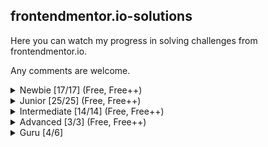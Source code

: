 ## frontendmentor.io-solutions
Here you can watch my progress in solving challenges from frontendmentor.io.

Any comments are welcome.

<details>
<summary>Newbie [17/17] (Free, Free++)</summary>

| No | Challenge | Live demo | Source |
| :---: | :--- | :---: | :--- |
| 01 | QR code component | [Live demo](https://alexkolykhalov.github.io/frontendmentor.io-solutions/newbie/qr-code-component-main/) | [Source](https://github.com/AlexKolykhalov/frontendmentor.io-solutions/tree/master/newbie/qr-code-component-main) |
| 02 | 3 column preview card component | [Live demo](https://alexkolykhalov.github.io/frontendmentor.io-solutions/newbie/3-column-preview-card-component-main/) | [Source](https://github.com/AlexKolykhalov/frontendmentor.io-solutions/tree/master/newbie/3-column-preview-card-component-main) |
| 03 | Hunddle landing page | [Live demo](https://alexkolykhalov.github.io/frontendmentor.io-solutions/newbie/huddle-landing-page-with-single-introductory-section-master/) | [Source](https://github.com/AlexKolykhalov/frontendmentor.io-solutions/tree/master/newbie/huddle-landing-page-with-single-introductory-section-master) |
| 04 | Product preview card component | [Live demo](https://alexkolykhalov.github.io/frontendmentor.io-solutions/newbie/product-preview-card-component-main/) | [Source](https://github.com/AlexKolykhalov/frontendmentor.io-solutions/tree/master/newbie/product-preview-card-component-main) |
| 05 | Single price grid component | [Live demo](https://alexkolykhalov.github.io/frontendmentor.io-solutions/newbie/single-price-grid-component-master/) | [Source](https://github.com/AlexKolykhalov/frontendmentor.io-solutions/tree/master/newbie/single-price-grid-component-master) |
| 06 | Profile card component | [Live demo](https://alexkolykhalov.github.io/frontendmentor.io-solutions/newbie/profile-card-component-main/) | [Source](https://github.com/AlexKolykhalov/frontendmentor.io-solutions/tree/master/newbie/profile-card-component-main) |
| 07 | Order summary component | [Live demo](https://alexkolykhalov.github.io/frontendmentor.io-solutions/newbie/order-summary-component-main/) | [Source](https://github.com/AlexKolykhalov/frontendmentor.io-solutions/tree/master/newbie/order-summary-component-main) |
| 08 | NFT preview card component | [Live demo](https://alexkolykhalov.github.io/frontendmentor.io-solutions/newbie/nft-preview-card-component-main/) | [Source](https://github.com/AlexKolykhalov/frontendmentor.io-solutions/tree/master/newbie/nft-preview-card-component-main) |
| 09 | Stats preview card component | [Live demo](https://alexkolykhalov.github.io/frontendmentor.io-solutions/newbie/stats-preview-card-component-main/) | [Source](https://github.com/AlexKolykhalov/frontendmentor.io-solutions/tree/master/newbie/stats-preview-card-component-main) |
| 10 | Social proof section | [Live demo](https://alexkolykhalov.github.io/frontendmentor.io-solutions/newbie/social-proof-section-master/) | [Source](https://github.com/AlexKolykhalov/frontendmentor.io-solutions/tree/master/newbie/social-proof-section-master) |
| 11 | Four card feature section | [Live demo](https://alexkolykhalov.github.io/frontendmentor.io-solutions/newbie/four-card-feature-section-master/) | [Source](https://github.com/AlexKolykhalov/frontendmentor.io-solutions/tree/master/newbie/four-card-feature-section-master) |
| 12 | Interactive rating component | [Live demo](https://alexkolykhalov.github.io/frontendmentor.io-solutions/newbie/interactive-rating-component-main/) | [Source](https://github.com/AlexKolykhalov/frontendmentor.io-solutions/tree/master/newbie/interactive-rating-component-main) |
| 13 | FAQ accordion card | [Live demo](https://alexkolykhalov.github.io/frontendmentor.io-solutions/newbie/faq-accordion-card-main/) | [Source](https://github.com/AlexKolykhalov/frontendmentor.io-solutions/tree/master/newbie/faq-accordion-card-main) |
| 14 | Article preview component | [Live demo](https://alexkolykhalov.github.io/frontendmentor.io-solutions/newbie/article-preview-component-master/) | [Source](https://github.com/AlexKolykhalov/frontendmentor.io-solutions/tree/master/newbie/article-preview-component-master) |
| 15 | Base Apparel coming soon page | [Live demo](https://alexkolykhalov.github.io/frontendmentor.io-solutions/newbie/base-apparel-coming-soon-master/) | [Source](https://github.com/AlexKolykhalov/frontendmentor.io-solutions/tree/master/newbie/base-apparel-coming-soon-master) |
| 16 | Intro component with sign up form | [Live demo](https://alexkolykhalov.github.io/frontendmentor.io-solutions/newbie/intro-component-with-signup-form-master/) | [Source](https://github.com/AlexKolykhalov/frontendmentor.io-solutions/tree/master/newbie/intro-component-with-signup-form-master) |
| 17 | Ping coming soon page | [Live demo](https://alexkolykhalov.github.io/frontendmentor.io-solutions/newbie/ping-coming-soon-page-master/) | [Source](https://github.com/AlexKolykhalov/frontendmentor.io-solutions/tree/master/newbie/ping-coming-soon-page-master) |

</details>

<details>
<summary>Junior [25/25] (Free, Free++)</summary>

| No | Challenge | Live demo | Source |
| :---: | :--- | :---: | :--- |
| 01 | News homepage | [Live demo](https://alexkolykhalov.github.io/frontendmentor.io-solutions/junior/news-homepage-main/) | [Source](https://github.com/AlexKolykhalov/frontendmentor.io-solutions/tree/master/junior/news-homepage-main) |
| 02 | Notifications page | [Live demo](https://alexkolykhalov.github.io/frontendmentor.io-solutions/junior/notifications-page-main/) | [Source](https://github.com/AlexKolykhalov/frontendmentor.io-solutions/tree/master/junior/notifications-page-main) |
| 03 | Interactive card details form | [Live demo](https://alexkolykhalov.github.io/frontendmentor.io-solutions/junior/interactive-card-details-form-main/) | [Source](https://github.com/AlexKolykhalov/frontendmentor.io-solutions/tree/master/junior/interactive-card-details-form-main) |
| 04 | Expenses chart component | [Live demo](https://alexkolykhalov.github.io/frontendmentor.io-solutions/junior/expenses-chart-component-main/) | [Source](https://github.com/AlexKolykhalov/frontendmentor.io-solutions/tree/master/junior/expenses-chart-component-main) |
| 05 | Intro section with dropdown navigation | [Live demo](https://alexkolykhalov.github.io/frontendmentor.io-solutions/junior/intro-section-with-dropdown-navigation-main/) | [Source](https://github.com/AlexKolykhalov/frontendmentor.io-solutions/tree/master/junior/intro-section-with-dropdown-navigation-main) |
| 06 | Advice generator app | [Live demo](https://alexkolykhalov.github.io/frontendmentor.io-solutions/junior/advice-generator-app-main/) | [Source](https://github.com/AlexKolykhalov/frontendmentor.io-solutions/tree/master/junior/advice-generator-app-main) |
| 07 | Time tracking dashboard | [Live demo](https://alexkolykhalov.github.io/frontendmentor.io-solutions/junior/time-tracking-dashboard-main/) | [Source](https://github.com/AlexKolykhalov/frontendmentor.io-solutions/tree/master/junior/time-tracking-dashboard-main) |
| 08 | Tip calculator app | [Live demo](https://alexkolykhalov.github.io/frontendmentor.io-solutions/junior/tip-calculator-app-main/) | [Source](https://github.com/AlexKolykhalov/frontendmentor.io-solutions/tree/master/junior/tip-calculator-app-main) |
| 09 | Sunnyside agency landing page | [Live demo](https://alexkolykhalov.github.io/frontendmentor.io-solutions/junior/sunnyside-agency-landing-page-main/) | [Source](https://github.com/AlexKolykhalov/frontendmentor.io-solutions/tree/master/junior/sunnyside-agency-landing-page-main) |
| 10 | Blogr landing page | [Live demo](https://alexkolykhalov.github.io/frontendmentor.io-solutions/junior/blogr-landing-page-main/) | [Source](https://github.com/AlexKolykhalov/frontendmentor.io-solutions/tree/master/junior/blogr-landing-page-main) |
| 11 | Crowdfunding product page | [Live demo](https://alexkolykhalov.github.io/frontendmentor.io-solutions/junior/crowdfunding-product-page-main/) | [Source](https://github.com/AlexKolykhalov/frontendmentor.io-solutions/tree/master/junior/crowdfunding-product-page-main) |
| 12 | Interactive pricing component | [Live demo](https://alexkolykhalov.github.io/frontendmentor.io-solutions/junior/interactive-pricing-component-main/) | [Source](https://github.com/AlexKolykhalov/frontendmentor.io-solutions/tree/master/junior/interactive-pricing-component-main) |
| 13 | Loopstudios landing page | [Live demo](https://alexkolykhalov.github.io/frontendmentor.io-solutions/junior/loopstudios-landing-page-main/) | [Source](https://github.com/AlexKolykhalov/frontendmentor.io-solutions/tree/master/junior/loopstudios-landing-page-main) |
| 14 | Testimonials grid section | [Live demo](https://alexkolykhalov.github.io/frontendmentor.io-solutions/junior/testimonials-grid-section-main/) | [Source](https://github.com/AlexKolykhalov/frontendmentor.io-solutions/tree/master/junior/testimonials-grid-section-main) |
| 15 | Fylo data storage component | [Live demo](https://alexkolykhalov.github.io/frontendmentor.io-solutions/junior/fylo-data-storage-component-master/) | [Source](https://github.com/AlexKolykhalov/frontendmentor.io-solutions/tree/master/junior/fylo-data-storage-component-master) |
| 16 | Coding bootcamp testimonials slider | [Live demo](https://alexkolykhalov.github.io/frontendmentor.io-solutions/junior/coding-bootcamp-testimonials-slider-master/) | [Source](https://github.com/AlexKolykhalov/frontendmentor.io-solutions/tree/master/junior/coding-bootcamp-testimonials-slider-master) |
| 17 | Social media dashboard with theme switcher | [Live demo](https://alexkolykhalov.github.io/frontendmentor.io-solutions/junior/social-media-dashboard-with-theme-switcher-master/) | [Source](https://github.com/AlexKolykhalov/frontendmentor.io-solutions/tree/master/junior/social-media-dashboard-with-theme-switcher-master) |
| 18 | Insure landing page | [Live demo](https://alexkolykhalov.github.io/frontendmentor.io-solutions/junior/insure-landing-page-master/) | [Source](https://github.com/AlexKolykhalov/frontendmentor.io-solutions/tree/master/junior/insure-landing-page-master) |
| 19 | Pricing component with toggle | [Live demo](https://alexkolykhalov.github.io/frontendmentor.io-solutions/junior/pricing-component-with-toggle-master/) | [Source](https://github.com/AlexKolykhalov/frontendmentor.io-solutions/tree/master/junior/pricing-component-with-toggle-master) |
| 20 | Project tracking intro component | [Live demo](https://alexkolykhalov.github.io/frontendmentor.io-solutions/junior/project-tracking-intro-component-master/) | [Source](https://github.com/AlexKolykhalov/frontendmentor.io-solutions/tree/master/junior/project-tracking-intro-component-master) |
| 21 | Clipboard landing page | [Live demo](https://alexkolykhalov.github.io/frontendmentor.io-solutions/junior/clipboard-landing-page-master/) | [Source](https://github.com/AlexKolykhalov/frontendmentor.io-solutions/tree/master/junior/clipboard-landing-page-master) |
| 22 | Huddle landing page with alternating feature blocks | [Live demo](https://alexkolykhalov.github.io/frontendmentor.io-solutions/junior/huddle-landing-page-with-alternating-feature-blocks-master/) | [Source](https://github.com/AlexKolykhalov/frontendmentor.io-solutions/tree/master/junior/huddle-landing-page-with-alternating-feature-blocks-master) |
| 23 | Fylo dark theme landing page | [Live demo](https://alexkolykhalov.github.io/frontendmentor.io-solutions/junior/fylo-dark-theme-landing-page-master/) | [Source](https://github.com/AlexKolykhalov/frontendmentor.io-solutions/tree/master/junior/fylo-dark-theme-landing-page-master) |
| 24 | Fylo landing page with two column | [Live demo](https://alexkolykhalov.github.io/frontendmentor.io-solutions/junior/fylo-landing-page-with-two-column-layout-master/) | [Source](https://github.com/AlexKolykhalov/frontendmentor.io-solutions/tree/master/junior/fylo-landing-page-with-two-column-layout-master) |
| 25 | Huddle landing page with curved sections | [Live demo](https://alexkolykhalov.github.io/frontendmentor.io-solutions/junior/huddle-landing-page-with-curved-sections-master/) | [Source](https://github.com/AlexKolykhalov/frontendmentor.io-solutions/tree/master/junior/huddle-landing-page-with-curved-sections-master) |
</details>

<details>
<summary>Intermediate [14/14] (Free, Free++)</summary>

| No | Challenge | Live demo | Source |
| :---: | :--- | :---: | :--- |
| 01 | Interactive comments section | [Live demo](https://alexkolykhalov.github.io/frontendmentor.io-solutions/intermediate/interactive-comments-section-main/) | [Source](https://github.com/AlexKolykhalov/frontendmentor.io-solutions/tree/master/intermediate/interactive-comments-section-main) |
| 02 | Space tourism website | [Live demo](https://alexkolykhalov.github.io/frontendmentor.io-solutions/intermediate/space-tourism-website-main/) | [Source](https://github.com/AlexKolykhalov/frontendmentor.io-solutions/tree/master/intermediate/space-tourism-website-main) |
| 03 | E-commerce product page | [Live demo](https://alexkolykhalov.github.io/frontendmentor.io-solutions/intermediate/ecommerce-product-page-main/) | [Source](https://github.com/AlexKolykhalov/frontendmentor.io-solutions/tree/master/intermediate/ecommerce-product-page-main) |
| 04 | Calculator app solution | [Live demo](https://alexkolykhalov.github.io/frontendmentor.io-solutions/intermediate/calculator-app-main/) | [Source](https://github.com/AlexKolykhalov/frontendmentor.io-solutions/tree/master/intermediate/calculator-app-main) |
| 05 | Launch countdown timer | [Live demo](https://alexkolykhalov.github.io/frontendmentor.io-solutions/intermediate/launch-countdown-timer-main/) | [Source](https://github.com/AlexKolykhalov/frontendmentor.io-solutions/tree/master/intermediate/launch-countdown-timer-main) |
| 06 | Todo app solution | [Live demo](https://alexkolykhalov.github.io/frontendmentor.io-solutions/intermediate/todo-app-main/) | [Source](https://github.com/AlexKolykhalov/frontendmentor.io-solutions/tree/master/intermediate/todo-app-main) |
| 07 | Room homepage | [Live demo](https://alexkolykhalov.github.io/frontendmentor.io-solutions/intermediate/room-homepage-master/) | [Source](https://github.com/AlexKolykhalov/frontendmentor.io-solutions/tree/master/intermediate/room-homepage-master) |
| 08 | IP address tracker | [Live demo](https://alexkolykhalov.github.io/frontendmentor.io-solutions/intermediate/ip-address-tracker-master/) | [Source](https://github.com/AlexKolykhalov/frontendmentor.io-solutions/tree/master/intermediate/ip-address-tracker-master) |
| 09 | Chat app CSS illustration | [Live demo](https://alexkolykhalov.github.io/frontendmentor.io-solutions/intermediate/chat-app-css-illustration-master/) | [Source](https://github.com/AlexKolykhalov/frontendmentor.io-solutions/tree/master/intermediate/chat-app-css-illustration-master) |
| 10 | Job listings with filtering challenge | [Live demo](https://alexkolykhalov.github.io/frontendmentor.io-solutions/intermediate/static-job-listings-master/) | [Source](https://github.com/AlexKolykhalov/frontendmentor.io-solutions/tree/master/intermediate/static-job-listings-master) |
| 11 | Easybank landing page challenge | [Live demo](https://alexkolykhalov.github.io/frontendmentor.io-solutions/intermediate/easybank-landing-page-master/) | [Source](https://github.com/AlexKolykhalov/frontendmentor.io-solutions/tree/master/intermediate/easybank-landing-page-master) |
| 12 | Manage landing page | [Live demo](https://alexkolykhalov.github.io/frontendmentor.io-solutions/intermediate/manage-landing-page-master/) | [Source](https://github.com/AlexKolykhalov/frontendmentor.io-solutions/tree/master/intermediate/manage-landing-page-master) |
| 13 | Shortly URL shortening API | [Live demo](https://alexkolykhalov.github.io/frontendmentor.io-solutions/intermediate/url-shortening-api-master/) | [Source](https://github.com/AlexKolykhalov/frontendmentor.io-solutions/tree/master/intermediate/url-shortening-api-master) |
| 14 | Bookmark landing page | [Live demo](https://alexkolykhalov.github.io/frontendmentor.io-solutions/intermediate/bookmark-landing-page-master/) | [Source](https://github.com/AlexKolykhalov/frontendmentor.io-solutions/tree/master/intermediate/bookmark-landing-page-master) |
</details>

<details>
<summary>Advanced [3/3] (Free, Free++)</summary>

| No | Challenge | Live demo | Source |
| :---: | :--- | :---: | :--- |
| 01 | Multi-step form | [Live demo](https://alexkolykhalov.github.io/frontendmentor.io-solutions/advanced/multi-step-form-main/) | [Source](https://github.com/AlexKolykhalov/frontendmentor.io-solutions/tree/master/advanced/multi-step-form-main) |
| 02 | Paper-scissors-rock game | [Live demo](https://alexkolykhalov.github.io/frontendmentor.io-solutions/advanced/rock-paper-scissors-master/) | [Source](https://github.com/AlexKolykhalov/frontendmentor.io-solutions/tree/master/advanced/rock-paper-scissors-master) |
| 03 | Rest countries API | [Live demo](https://alexkolykhalov.github.io/frontendmentor.io-solutions/advanced/rest-countries-api-with-color-theme-switcher-master/) | [Source](https://github.com/AlexKolykhalov/frontendmentor.io-solutions/tree/master/advanced/rest-countries-api-with-color-theme-switcher-master) |
</details>

<details>
<summary>Guru [4/6]</summary>

| No | Challenge | Live demo | Source |
| :---: | :--- | :---: | :--- |
| 01 | Linksharing app | [Live demo](https://alexkolykhalov.github.io/frontendmentor.io-solutions/guru/linksharing-app/) | [Source](https://github.com/AlexKolykhalov/frontendmentor.io-solutions/tree/master/guru/linksharing-app) |
| 02 | Linksharing app (client-server) | [Live demo](https://sharetoyou.vercel.app) | [Source](https://github.com/AlexKolykhalov/frontendmentor.io-solutions/tree/master/guru/linksharing-app-cs) |
| 03 | Linksharing app (SSR) (render.com) | [Live demo](https://linksharing-app-ssr-render-com.onrender.com) | [Source](https://github.com/AlexKolykhalov/frontendmentor.io-solutions/tree/master/guru/linksharing-app-ssr-render-com) |
| 04 | Linksharing app (SSR) (vercel.com) | [Live demo](https://linksharing-appssr.vercel.app) | [Source](https://github.com/AlexKolykhalov/frontendmentor.io-solutions/tree/master/guru/linksharing-app-ssr-vercel-com) |
</details>
